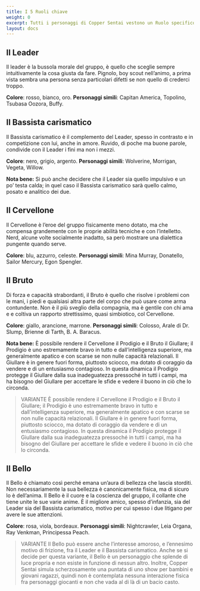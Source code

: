```yaml
---
title: I 5 Ruoli chiave
weight: 0
excerpt: Tutti i personaggi di Copper Sentai vestono un Ruolo specifico nella fiction
layout: docs
---
```

## Il Leader

Il leader è la bussola morale del gruppo, è quello che sceglie sempre intuitivamente la cosa giusta da fare. Pignolo, boy scout nell’animo, a prima vista sembra una persona senza particolari difetti se non quello di crederci troppo.

**Colore**: rosso, bianco, oro.
**Personaggi simili**: Capitan America, Topolino, Tsubasa Oozora, Buffy.

## Il Bassista carismatico

Il Bassista carismatico è il complemento del Leader, spesso in contrasto e in competizione con lui, anche in amore. Ruvido, di poche ma buone parole, condivide con il Leader i fini ma non i mezzi.

**Colore**: nero, grigio, argento.
**Personaggi simili**: Wolverine, Morrigan, Vegeta, Willow.

<div class="note"><strong>Nota bene:</strong> Si può anche decidere che il Leader sia quello impulsivo e un po’ testa calda; in quel caso il Bassista carismatico sarà quello calmo, posato e analitico dei due.</div>

## Il Cervellone

Il Cervellone è l’eroe del gruppo fisicamente meno dotato, ma che compensa grandemente con le proprie abilità tecniche e con l’intelletto. Nerd, alcune volte socialmente inadatto, sa però mostrare una dialettica pungente quando serve.

**Colore**: blu, azzurro, celeste.
**Personaggi simili**: Mina Murray, Donatello, Sailor Mercury, Egon Spengler.

## Il Bruto

Di forza e capacità strabordanti, il Bruto è quello che risolve i problemi con le mani, i piedi e qualsiasi altra parte del corpo che può usare come arma contundente. Non è il più sveglio della compagnia, ma è gentile con chi ama e e coltiva un rapporto strettissimo, quasi simbiotico, col Cervellone.

**Colore**: giallo, arancione, marrone.
**Personaggi simili**: Colosso, Arale di Dr. Slump, Brienne di Tarth, B. A. Baracus.

<div class="note"><strong>Nota bene:</strong> È possibile rendere il Cervellone il Prodigio e il Bruto il Giullare; il Prodigio è uno estremamente bravo in tutto e dall’intelligenza superiore, ma generalmente apatico e con scarse se non nulle capacità relazionali. Il Giullare è in genere fuori forma, piuttosto sciocco, ma dotato di coraggio da vendere e di un entusiasmo contagioso. In questa dinamica il Prodigio protegge il Giullare dalla sua inadeguatezza pressoché in tutti i campi, ma ha bisogno del Giullare per accettare le sfide e vedere il buono in ciò che lo circonda.</div>


> VARIANTE
> È possibile rendere il Cervellone il Prodigio e il Bruto il Giullare; il Prodigio è uno estremamente bravo in tutto e dall’intelligenza superiore, ma generalmente apatico e con scarse se non nulle capacità relazionali. Il Giullare è in genere fuori forma, piuttosto sciocco, ma dotato di coraggio da vendere e di un entusiasmo contagioso.
> In questa dinamica il Prodigio protegge il Giullare dalla sua inadeguatezza pressoché in tutti i campi, ma ha bisogno del Giullare per accettare le sfide e vedere il buono in ciò che lo circonda.

## Il Bello

Il Bello è chiamato così perché emana un’aura di bellezza che lascia storditi. Non necessariamente la sua bellezza è canonicamente fisica, ma di sicuro lo è dell’anima.  Il Bello è il cuore e la coscienza del gruppo, il collante che tiene unite le sue varie anime. È il migliore amico, spesso d’infanzia, sia del Leader sia del Bassista carismatico, motivo per cui spesso i due litigano per avere le sue attenzioni.

**Colore**: rosa, viola, bordeaux.
**Personaggi simili**: Nightcrawler, Leia Organa, Ray Venkman, Principessa Peach.

> VARIANTE
> Il Bello può essere anche l’interesse amoroso, e l’ennesimo motivo di frizione, fra il Leader e il Bassista carismatico. Anche se si decide per questa variante, il Bello è un personaggio che splende di luce propria e non esiste in funzione di nessun altro.
> Inoltre, Copper Sentai simula scherzosamente una puntata di uno show per bambini e giovani ragazzi, quindi non è contemplata nessuna interazione fisica fra personaggi giocanti e non che vada al di là di un bacio casto.
